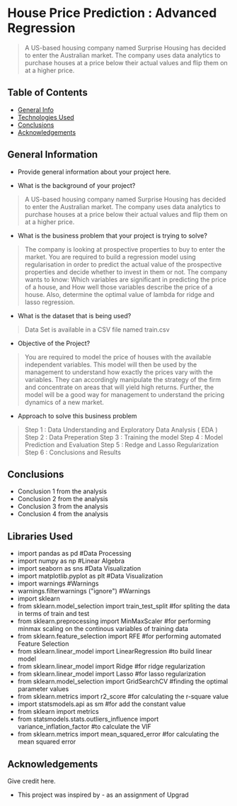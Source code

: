# House Price Prediction : Advanced Regression
> A US-based housing company named Surprise Housing has decided to enter the Australian market.
> The company uses data analytics to purchase houses at a price below their actual values and flip them on at a higher price.

## Table of Contents
* [General Info](#general-information)
* [Technologies Used](#technologies-used)
* [Conclusions](#conclusions)
* [Acknowledgements](#acknowledgements)

<!-- You can include any other section that is pertinent to your problem -->

## General Information
- Provide general information about your project here.

- What is the background of your project?
> A US-based housing company named Surprise Housing has decided to enter the Australian market.
> The company uses data analytics to purchase houses at a price below their actual values and flip them on at a higher price.

- What is the business problem that your project is trying to solve?
> The company is looking at prospective properties to buy to enter the market.
> You are required to build a regression model using regularisation in order to predict the actual value of the prospective properties   and decide whether to invest in them or not.
> The company wants to know:
>Which variables are significant in predicting the price of a house, and
> How well those variables describe the price of a house.
Also, determine the optimal value of lambda for ridge and lasso regression.

- What is the dataset that is being used?
> Data Set is available in a CSV file named train.csv

- Objective of the Project?
> You are required to model the price of houses with the available independent variables.
> This model will then be used by the management to understand how exactly the prices vary with the variables.
> They can accordingly manipulate the strategy of the firm and concentrate on areas that will yield high returns.
> Further, the model will be a good way for management to understand the pricing dynamics of a new market.

- Approach to solve this business problem
> Step 1 : Data Understanding and Exploratory Data Analysis ( EDA )
> Step 2 : Data Preperation
> Step 3 : Training the model
> Step 4 : Model Prediction and Evaluation
> Step 5 : Redge and Lasso Regularization
> Step 6 : Conclusions and Results

<!-- You don't have to answer all the questions - just the ones relevant to your project. -->

## Conclusions
- Conclusion 1 from the analysis
- Conclusion 2 from the analysis
- Conclusion 3 from the analysis
- Conclusion 4 from the analysis

<!-- You don't have to answer all the questions - just the ones relevant to your project. -->


## Libraries Used
- import pandas as pd #Data Processing
- import numpy as np #Linear Algebra
- import seaborn as sns #Data Visualization
- import matplotlib.pyplot as plt #Data Visualization
- import warnings #Warnings
- warnings.filterwarnings ("ignore") #Warnings
- import sklearn
- from sklearn.model_selection import train_test_split #for spliting the data in terms of train and test
- from sklearn.preprocessing import MinMaxScaler #for performing minmax scaling on the continous variables of training data
- from sklearn.feature_selection import RFE #for performing automated Feature Selection
- from sklearn.linear_model import LinearRegression #to build linear model
- from sklearn.linear_model import Ridge #for ridge regularization
- from sklearn.linear_model import Lasso #for lasso regularization
- from sklearn.model_selection import GridSearchCV #finding the optimal parameter values
- from sklearn.metrics import r2_score #for calculating the r-square value
- import statsmodels.api as sm #for add the constant value
- from sklearn import metrics
- from statsmodels.stats.outliers_influence import variance_inflation_factor #to calculate the VIF
- from sklearn.metrics import mean_squared_error #for calculating the mean squared error

<!-- As the libraries versions keep on changing, it is recommended to mention the version of library used in this project -->

## Acknowledgements
Give credit here.
- This project was inspired by - as an assignment of Upgrad


<!-- Optional -->
<!-- ## License -->
<!-- This project is open source and available under the [... License](). -->

<!-- You don't have to include all sections - just the one's relevant to your project -->
